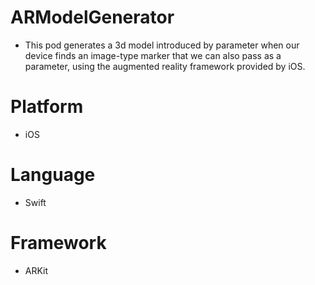 # ARModelGenerator
- This pod generates a 3d model introduced by parameter when our device finds an image-type marker that we can also pass as a parameter, using the augmented reality framework provided by iOS.

# Platform
- iOS

# Language
- Swift

# Framework
- ARKit
